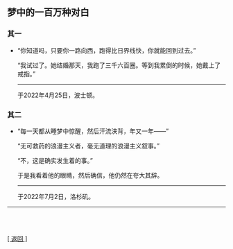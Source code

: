 ## 梦中的一百万种对白

### 其一

- “你知道吗，只要你一路向西，跑得比日界线快，你就能回到过去。”

    “我试过了。她结婚那天，我跑了三千六百圈。等到我累倒的时候，她戴上了戒指。”

    ------

    于2022年4月25日，波士顿。

### 其二

- “每一天都从睡梦中惊醒，然后汗流浃背，年又一年——”

    “无可救药的浪漫主义者，毫无道理的浪漫主义叙事。”

    “不，这是确实发生着的事。”

    于是我看着他的眼睛，然后确信，他仍然在夸大其辞。

    ------

    于2022年7月2日，洛杉矶。

------

<br>

<br>

[[ 返回 ]](navigation.md)
